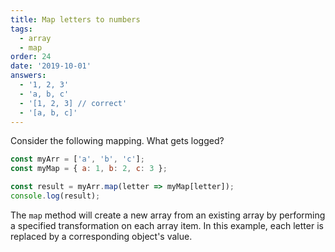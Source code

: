 ```yaml
---
title: Map letters to numbers
tags:
  - array
  - map
order: 24
date: '2019-10-01'
answers:
  - '1, 2, 3'
  - 'a, b, c'
  - '[1, 2, 3] // correct'
  - '[a, b, c]'
---
```


Consider the following mapping. What gets logged?

```javascript
const myArr = ['a', 'b', 'c'];
const myMap = { a: 1, b: 2, c: 3 };

const result = myArr.map(letter => myMap[letter]);
console.log(result);
```

<!-- explanation -->

The `map` method will create a new array from an existing array by performing a specified transformation on each array item. In this example, each letter is replaced by a corresponding object's value.

